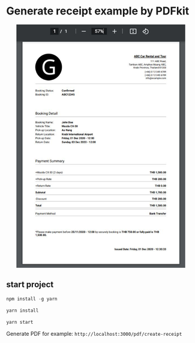 # Generate receipt example by PDFkit

<center>
  <div >
    <img src="./pdf-screenshot.jpg" width="450">
  </div>
</center>

## start project

```js
npm install -g yarn
```

```js
yarn install
```

```js
yarn start
```

Generate PDF for example: `http://localhost:3000/pdf/create-receipt`
